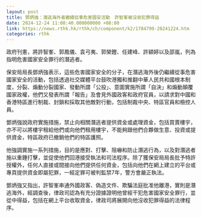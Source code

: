 ```yaml
---
layout: post
title: 鄧炳強：潛逃海外者繼續從事危害國安活動　許智峯被沒收犯罪得益
date: 2024-12-24 11:08:40.000000000 +08:00
link: https://news.rthk.hk/rthk/ch/component/k2/1784799-20241224.htm
categories: rthk
---
```


政府刊憲，將許智峯、郭鳳儀、袁弓夷、郭榮鏗、任建峰、許穎婷以及邵嵐，列為指明危害國家安全罪行的潛逃者。　　

保安局局長鄧炳強表示，這些危害國家安全的分子，在潛逃海外後仍繼續從事危害國家安全的活動，包括透過社交媒體平台鼓吹港獨和推翻中華人民共和國根本制度，分裂、煽動分裂國家、發動所謂「公投」、意圖實施所謂「自決」和煽動顛覆國家政權，他們又發表所謂「報告」及會見外國政客和政府官員，以請求對中國和香港特區進行制裁、封鎖和採取其他敵對行動，包括制裁中央、特區官員和檢控人員。

鄧炳強說政府實施措施，禁止向相關潛逃者提供資金或處理資金，包括買賣樓宇，亦不可以將樓宇租給他們或向他們租用樓宇，不能夠跟他們合夥做生意、投資或提供資金，特區政府已撤銷他們的特區護照。

他強調實施一系列措施，目的是應對、打擊、阻嚇和防止潛逃行為，以及對潛逃者施以重錘打擊，並促使他們回港接受執法和司法程序。除了獲保安局局長批予特許授權外，任何人直接或間接向他們提供任何資金，包括向他們在網上建立的平台或專頁提供資金即屬犯罪，一經定罪可被判監禁7年，警方會嚴正執法。

鄧炳強又指出，許智峯串通外國政客、偽造文件、欺騙法庭批准他離港，實則是潛逃海外，經調查後，律政司認為有充分證據證明他曾經干犯危害國家安全罪行，並從中得益，包括在網上平台收取資金，律政司將展開向他沒收犯罪得益的法律程序。
